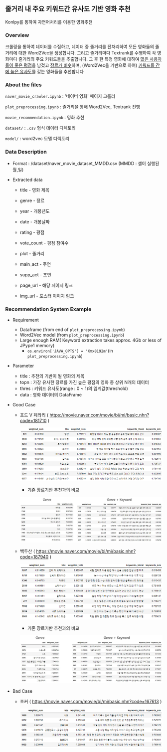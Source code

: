 <h2> 줄거리 내 주요 키워드간 유사도 기반 영화 추천</h2>
Konlpy를 통하여 자연어처리를 이용한 영화추천

<h3>Overview</h3>

크롤링을 통하여 데이터를 수집하고, 데이터 중 줄거리를 전처리하여 모든 영화들의
줄거리에 대한 Word2Vec을 생성합니다. 
그리고 줄거리마다 Textrank를 수행하여 각 영화마다 줄거리의 주요 키워드들을 추출합니다.
그 후 한 특정 영화에 대하여 <u>많은 사용자들이 좋은 평점</u>을 남겼고 <u>장르가 비슷</u>하며, 
(Word2Vec을 기반으로 하여) <u>키워드들 간에 높은 유사도</u>를 갖는 영화들을 추천합니다



<h3>About the files</h3>

<code>naver_movie_crawler.ipynb</code> : '네이버 영화' 페이지 크롤러

<code>plot_preprocessing.ipynb</code> : 줄거리을 통해 Word2Vec, Textrank 진행

<code>movie_recommendation.ipynb</code> : 영화 추천

<code>dataset/</code> : <code>.csv</code> 형식 데이터 디렉토리

<code>model/</code> : word2vec 모델 디렉토리



<h3>Data Description</h3>

- Format : /dataset/naver_movie_dataset_MMDD.csv (MMDD : 셀이 실행된 월,일)

- Extracted data

  - title - 영화 제목

  - genre - 장르

  - year - 개봉년도

  - date - 개봉날짜

  - rating - 평점

  - vote_count - 평점 참여수

  - plot - 줄거리

  - main_act - 주연

  - supp_act - 조연

  - page_url - 해당 페이지 링크

  - img_url - 포스터 이미지 링크

    

<h3>Recommendation System Example</h3>

- Requirement
  - Dataframe (from end of <code>plot_preprocessing.ipynb</code>)
  - Word2Vec model (from <code>plot_preprocessing.ipynb</code>)
  - Large enough RAM( Keyword extraction takes approx. 4Gb or less of JPype1 memory)
    - <code>os.environ['JAVA_OPTS'] = 'Xmx8192m'</code>(in <code>plot_preprocessing.ipynb</code>)
  
- Parameter
  - title : 추천의 기반이 될 영화의 제목
  - topn : 가장 유사한 장르를 가진 높은 평점의 영화 중 상위 N개의 데이터
  - thres : 키워드 유사도(range : 0 ~ 1)의 임계값(threshold)
  - data : 영화 데이터의 DataFrame

- Good Case

  - 포드 V 페라리 ( https://movie.naver.com/movie/bi/mi/basic.nhn?code=181710 )

    ![ford_v_ferrari_2](./readme/ford_v_ferrari_2.png)

    - 기존 장르기반 추천과의 비교

    ![ford_v_ferrari_comp](./readme/ford_v_ferrari_comp.JPG)

  - 백두산 ( https://movie.naver.com/movie/bi/mi/basic.nhn?code=187940 )

    ![backdu_2](./readme/backdu_2.png)
    
    - 기존 장르기반 추천과의 비교
    
    ![backdu_comp](./readme/backdu_comp.jpg)

- Bad Case

  - 조커 ( https://movie.naver.com/movie/bi/mi/basic.nhn?code=167613 )

    ![joker](./readme/joker.png)

